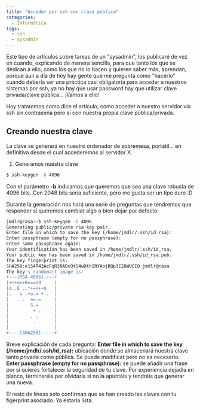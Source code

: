 ```yaml
---
title: "Acceder por ssh con clave pública"
categories:
  - Informática
tags: 
  - ssh
  - sysadmin
---
```


Este tipo de artículos sobre tareas de un "sysadmin", los publicaré de vez en cuando, explicando de manera sencilla, para que tanto los que se dedican a ello, como los que no lo hacen y quieren saber más, aprendan, porque aun a día de hoy hay gente que me pregunta como "hacerlo" cuando debería ser una práctica casi obligatoria para acceder a nuestros sistemas por ssh, ya no hay que usar password hay que utilizar clave privada/clave pública... ¡Vamos a ello!

Hoy trataremos como dice el artículo, como acceder a nuestro servidor vía ssh sin contraseña pero sí con nuestra propia clave pública/privada.

## Creando nuestra clave

La clave se generará en nuestro ordenador de sobremesa, portátil... en definitiva desde el cual accederemos al servidor X.

1. Generamos nuestra clave
```bash
$ ssh-keygen -b 4096
```

Con el parámetro **-b** indicamos que queremos que sea una clave robusta de 4096 bits. Con 2048 bits sería suficiente, pero me gusta ser un tipo duro :D

Durante la generación nos hará una serie de preguntas que tendremos que responder si queremos cambiar algo o bien dejar por defecto:
```bash
jmdlr@casa:~$ ssh-keygen -b 4096
Generating public/private rsa key pair.
Enter file in which to save the key (/home/jmdlr/.ssh/id_rsa):
Enter passphrase (empty for no passphrase):
Enter same passphrase again:
Your identification has been saved in /home/jmdlr/.ssh/id_rsa.
Your public key has been saved in /home/jmdlr/.ssh/id_rsa.pub.
The key fingerprint is:
SHA256:e1S4R43AcFqR3NADcOtS4wDth2RYAojBQp3E28WUGIQ jmdlr@casa
The key's randomart image is:
+---[RSA 4096]----+
|+++o=+B===OB     |
|o..E ..*+=+++o   |
|.   o .+o.= +..  |
|   . .  o=.=     |
|        S.= .    |
|         + .     |
|        . .      |
|         .       |
|                 |
+----[SHA256]-----+
```

Breve explicación de cada pregunta:
**Enter file in which to save the key (/home/jmdlr/.ssh/id_rsa):** ubicación donde se almacenará nuestra clave tanto privada como pública. Se puede modificar pero no es necesario.
**Enter passphrase (empty for no passphrase):** se puede añadir una frase por si quieres fortalecer la seguridad de tu clave. Por experiencia dejadla en blanco, terminaréis por olvidarla si no la apuntáis y tendréis que generar una nueva.

El resto de líneas solo confirman que se han creado las claves con tu figerprint asociado.
Ya estaría lista.

## 
